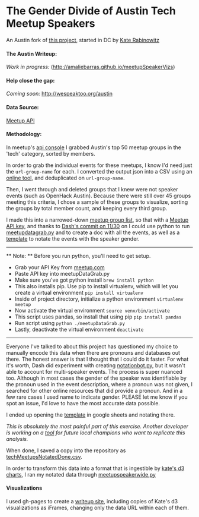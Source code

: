 # The Gender Divide of Austin Tech Meetup Speakers

An Austin fork of [this project](http://www.datalensdc.com/meetupSpeakers.html), started in DC by [Kate Rabinowitz](https://github.com/katerabinowitz/meetupSpeakerGender)

#### The Austin Writeup:

*Work in progress:*
(http://amaliebarras.github.io/meetupSpeakerVizs)


#### Help close the gap:
*Coming soon:*
http://wespeaktoo.org/austin

#### Data Source:
[Meetup API](https://www.meetup.com/meetup_api/)

#### Methodology:

In meetup's [api console](https://secure.meetup.com/meetup_api/console/?path=/find/groups) I grabbed Austin's top 50 meetup groups in the 'tech' category, sorted by members.

In order to grab the individual events for these meetups, I know I'd need just the `url-group-name` for each. I converted the output json into a CSV using an [online tool](https://konklone.io/json/), and deduplicated on `url-group-name`.

Then, I went through and deleted groups that I knew were not speaker events (such as OpenHack Austin). Because there were still over 45 groups meeting this criteria, I chose a sample of these groups to visualize, sorting the groups by total member count, and keeping every third group.

I made this into a narrowed-down [meetup group list](https://github.com/amaliebarras/meetupSpeakerGender/blob/sample/groupList.csv), so that with a [Meetup API key](https://secure.meetup.com/meetup_api/key/), and thanks to [Dash's commit on 11/30](https://github.com/amaliebarras/meetupSpeakerGender/commit/22e7a92d17b9972cec55ee968e3144fc43d06657) on I could use python to run  [meetupdatagrab.py](https://github.com/amaliebarras/meetupSpeakerGender/blob/sample/meetupDataGrab.py) and to create a doc with all the events, as well as a [template](https://github.com/amaliebarras/meetupSpeakerGender/blob/master/techMeetupsNotated.csv) to notate the events with the speaker gender.

--------

** Note: ** Before you run python, you'll need to get setup.

* Grab your API Key from [meetup.com](https://secure.meetup.com/meetup_api/key/)
* Paste API key into meetupDataGrab.py
* Make sure you've got python install `brew install python`
* This also installs pip. Use pip to install virtualenv, which will let you create a virtual environment `pip install virtualenv`
* Inside of project directory, initialize a python environment `virtualenv meetup`
* Now activate the virtual environment  `source venv/bin/activate`
* This script uses pandas, so install that using pip `pip install pandas`
* Run script using `python ./meetupDataGrab.py`
* Lastly, deactivate the virtual environment  `deactivate`

-----------

Everyone I've talked to about this project has questioned my choice to manually encode this data when there are pronouns and databases out there. The honest answer is that I thought that I could do it faster. For what it's worth, Dash did experiment with creating [notationbot.py](https://github.com/amaliebarras/meetupSpeakerGender/blob/austin/notationBot.py), but it wasn't able to account for multi-speaker events. The process is super nuanced too. Although in most cases the gender of the speaker was identifiable by the pronoun used in the event description, where a pronoun was not given, I searched for other online resources that did provide a pronoun. And in a few rare cases I used name to indicate gender. PLEASE let me know if you spot an issue, I'd love to have the most accurate data possible.

I ended up opening the [template](https://github.com/amaliebarras/meetupSpeakerGender/blob/master/techMeetupsNotated.csv) in google sheets and notating there.

*This is absolutely the most painful part of this exercise. Another developer is working on a [tool](https://github.com/flexyford/WeSpeakTooDashboard) for future local champions who want to replicate this analysis.*

When done, I saved a copy into the repository as [techMeetupsNotatedDone.csv](https://github.com/amaliebarras/meetupSpeakerGender/blob/austin/techMeetupsNotatedDone.csv).

In order to transform this data into a format that is ingestible by [kate's d3 charts](https://github.com/katerabinowitz/DataLensDCsite/blob/gh-pages/iframes/meetupMultiBig.html), I ran my notated data through [meetupspeakerwide.py](https://github.com/amaliebarras/meetupSpeakerGender/blob/master/meetupSpeakerWide.py)

#### Visualizations

I used gh-pages to create a [writeup site](https://github.com/amaliebarras/MeetupSpeakerVizs/tree/master), including copies of Kate's d3 visualizations as iFrames, changing only the data URL within each of them.

